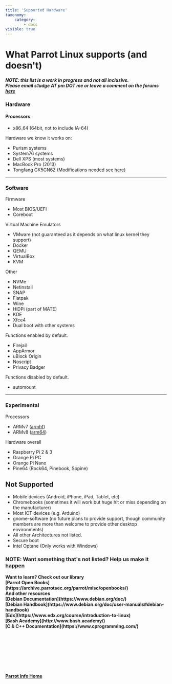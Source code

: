 ```yaml
---
title: 'Supported Hardware'
taxonomy:
    category:
        - docs
visible: true
---
```


# What Parrot Linux supports (and doesn't)
#### *NOTE: this list is a work in progress and not all inclusive. <br> Please email s1udge AT pm DOT me or leave a comment on the forums [here](https://community.parrotsec.org/t/what-parrot-supports/5674)*

### Hardware
#### Processors
- x86_64 (64bit, not to include IA-64)

Hardware we know it works on:

- Purism systems
- System76 systems
- Dell XPS (most systems)
- MacBook Pro (2013)
- Tongfang GK5CN6Z (Modifications needed see [here](odd-hardware.md))

---

### Software

Firmware

- Most BIOS/UEFI
- Coreboot

Virtual Machine Emulators

- VMware (not guaranteed as it depends on what linux kernel they support)
- Docker
- QEMU
- VirtualBox
- KVM

Other 

- NVMe
- Netinstall
- SNAP
- Flatpak
- Wine
- HiDPi (part of MATE) 
- KDE
- Xfce4
- Dual boot with other systems

Functions enabled by default.

- Firejail
- AppArmor
- uBlock Origin
- Noscript
- Privacy Badger

Functions disabled by default.

- automount

---

### Experimental
Processors

- ARMv7 ([armhf](https://en.wikipedia.org/wiki/ARM_architecture#VFP)) 
- ARMv8 ([arm64](https://en.wikipedia.org/wiki/ARM_architecture#64-bit))

Hardware overall 

- Raspberry Pi 2 & 3
- Orange Pi PC
- Orange Pi Nano
- Pine64 (Rock64, Pinebook, Sopine)

## Not Supported 

- Mobile devices (Android, iPhone, iPad, Tablet, etc)
- Chromebooks (sometimes it will work but huge hit or miss depending on the manufacturer)
- Most IOT devices (e.g. Arduino)
- gnome-software (no future plans to provide support, though community members are more than welcome to provide other desktop environments)
- All other Architectures not listed.
- Secure boot
- Intel Optane (Only works with Windows)

### NOTE: Want something that's not listed? Help us make it [happen](https://nest.parrotsec.org/)
<b>
Want to learn? Check out our library<br>
[Parrot Open Books](https://archive.parrotsec.org/parrot/misc/openbooks/)<br>
And other resources<br>
[Debian Documentation](https://www.debian.org/doc/)<br>
[Debian Handbook](https://www.debian.org/doc/user-manuals#debian-handbook)<br>
[Edx](https://www.edx.org/course/introduction-to-linux)<br>
[Bash Academy](http://www.bash.academy/)<br>
[C &amp; C++ Documentation](https://www.cprogramming.com/)<br>

&nbsp;

&nbsp;

&nbsp;

&nbsp;


[Parrot Info Home](https://www.parrotsec.org/docs/startpage) 